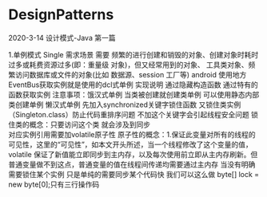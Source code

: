 # DesignPatterns
2020-3-14
设计模式-Java 第一篇

1.单例模式 Single
    需求场景 
    需要 频繁的进行创建和销毁的对象、创建对象时耗时过多或耗费资源过多(即：重量级
         对象)，但又经常用到的对象、 工具类对象、频繁访问数据库或文件的对象(比如 数据源、session  工厂等)
     android 使用地方 EventBus获取实例就是使用的dcl式单例
    实现说明 通过隐藏构造函数 通过特有的函数获取实例
    注意事项：饿汉式单例 当类被创建就创建类单例 可以使用静态内部类创建单例
             懒汉式单例 先加入synchronized关键字锁住函数 又锁住类实例（Singleton.class）防止代码重排序问题 不加这个关键字会引起线程安全问题
             锁住类的概念：只要访问这个类 就会涉及到同步         
             对应实例引用需要加volatile原子性
             原子性的概念：1.保证此变量对所有的线程的可见性，这里的“可见性”，如本文开头所述，当一个线程修改了这个变量的值，
             volatile 保证了新值能立即同步到主内存，以及每次使用前立即从主内存刷新。但普通变量做不到这点，普通变量的值在线程间传递均需要通过主内存
             当没有明确需要锁住某个实例 只是单纯的需要同步某个代码快 我们可以这么做 byte[] lock = new byte[0];只有三行操作码
    

